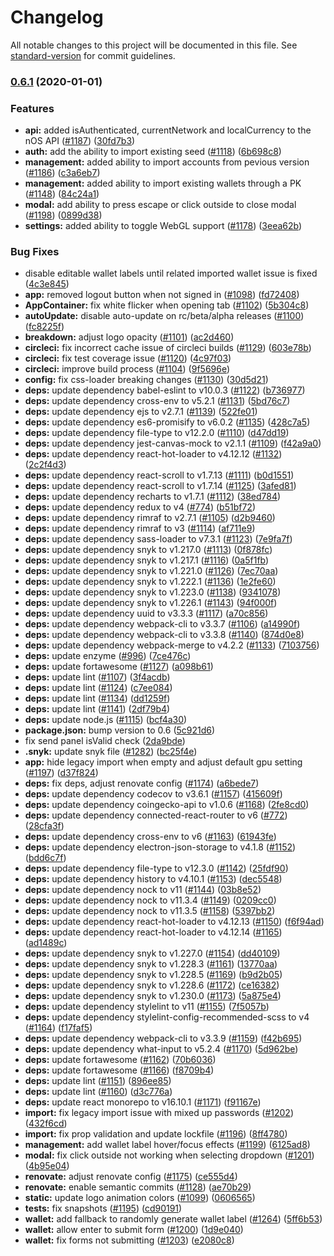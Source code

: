# Changelog

All notable changes to this project will be documented in this file. See [standard-version](https://github.com/conventional-changelog/standard-version) for commit guidelines.

### [0.6.1](https://github.com/nos/client/compare/v0.6.0...v0.6.1) (2020-01-01)


### Features

* **api:** added isAuthenticated, currentNetwork and localCurrency to the nOS API ([#1187](https://github.com/nos/client/issues/1187)) ([30fd7b3](https://github.com/nos/client/commit/30fd7b37ab2ed4a1eb7d9de66e30cf23c0a729eb))
* **auth:** add the ability to import existing seed ([#1118](https://github.com/nos/client/issues/1118)) ([6b698c8](https://github.com/nos/client/commit/6b698c8424cc4f78fa54db5bd58e7b6366509b4b))
* **management:** added ability to import accounts from pevious version ([#1186](https://github.com/nos/client/issues/1186)) ([c3a6eb7](https://github.com/nos/client/commit/c3a6eb79a9d870fc6514ddf3766fe47d77d062bd))
* **management:** added ability to import existing wallets through a PK ([#1148](https://github.com/nos/client/issues/1148)) ([84c24a1](https://github.com/nos/client/commit/84c24a174665445e63863f051d0e591e5bed3dad))
* **modal:** add ability to press escape or click outside to close modal ([#1198](https://github.com/nos/client/issues/1198)) ([0899d38](https://github.com/nos/client/commit/0899d38e57219021ce262ab407c51026a6ede8c5))
* **settings:** added ability to toggle WebGL support ([#1178](https://github.com/nos/client/issues/1178)) ([3eea62b](https://github.com/nos/client/commit/3eea62b0dc6d0d9ca3e02485963d3638948b478b))


### Bug Fixes

* disable editable wallet labels until related imported wallet issue is fixed ([4c3e845](https://github.com/nos/client/commit/4c3e845e7fd38604d40395ab1bc38094153f9f3d))
* **app:** removed logout button when not signed in ([#1098](https://github.com/nos/client/issues/1098)) ([fd72408](https://github.com/nos/client/commit/fd7240845eca5195d4d72424800eb341c6cf23fe))
* **AppContainer:** fix white flicker when opening tab ([#1102](https://github.com/nos/client/issues/1102)) ([5b304c8](https://github.com/nos/client/commit/5b304c8b3ee179e6ec3183a673611d3bbb084f4a))
* **autoUpdate:** disable auto-update on rc/beta/alpha releases ([#1100](https://github.com/nos/client/issues/1100)) ([fc8225f](https://github.com/nos/client/commit/fc8225fbc8634fe61ed4fa1d220f1d5ae473ca06))
* **breakdown:** adjust logo opacity ([#1101](https://github.com/nos/client/issues/1101)) ([ac2d460](https://github.com/nos/client/commit/ac2d46086b0c630ec22ab9541994811626a63c52))
* **circleci:** fix incorrect cache issue of circleci builds ([#1129](https://github.com/nos/client/issues/1129)) ([603e78b](https://github.com/nos/client/commit/603e78bbfe4321b7b346fa4d8640f3220b87e09a))
* **circleci:** fix test coverage issue ([#1120](https://github.com/nos/client/issues/1120)) ([4c97f03](https://github.com/nos/client/commit/4c97f03c4eeb36862e26bc47627225cb9cb5bd66))
* **circleci:** improve build process ([#1104](https://github.com/nos/client/issues/1104)) ([9f5696e](https://github.com/nos/client/commit/9f5696ee13123bb6d814820d211e2e75a448277d))
* **config:** fix css-loader breaking changes ([#1130](https://github.com/nos/client/issues/1130)) ([30d5d21](https://github.com/nos/client/commit/30d5d211eda091cbe2f4bbea73bf6a338a7da047))
* **deps:** update dependency babel-eslint to v10.0.3 ([#1122](https://github.com/nos/client/issues/1122)) ([b736977](https://github.com/nos/client/commit/b736977d602d7abfb9dddb679738d4609e1f5757))
* **deps:** update dependency cross-env to v5.2.1 ([#1131](https://github.com/nos/client/issues/1131)) ([5bd76c7](https://github.com/nos/client/commit/5bd76c714d553a4307cd6ee01b71c0fa7ce23ede))
* **deps:** update dependency ejs to v2.7.1 ([#1139](https://github.com/nos/client/issues/1139)) ([522fe01](https://github.com/nos/client/commit/522fe01b75b4f7b6b13aeb8d5abd649da38c2f21))
* **deps:** update dependency es6-promisify to v6.0.2 ([#1135](https://github.com/nos/client/issues/1135)) ([428c7a5](https://github.com/nos/client/commit/428c7a5b6a1ad130e41f0c2268b3841a4f45d334))
* **deps:** update dependency file-type to v12.2.0 ([#1110](https://github.com/nos/client/issues/1110)) ([d47dd19](https://github.com/nos/client/commit/d47dd19731a46f1bb04cb3a5cb53fd330a7a9cbd))
* **deps:** update dependency jest-canvas-mock to v2.1.1 ([#1109](https://github.com/nos/client/issues/1109)) ([f42a9a0](https://github.com/nos/client/commit/f42a9a00076f1fb2ec88b3f647154d7e7052b587))
* **deps:** update dependency react-hot-loader to v4.12.12 ([#1132](https://github.com/nos/client/issues/1132)) ([2c2f4d3](https://github.com/nos/client/commit/2c2f4d3168e5bcec7ac7d7b5a251ca7d9e28e8eb))
* **deps:** update dependency react-scroll to v1.7.13 ([#1111](https://github.com/nos/client/issues/1111)) ([b0d1551](https://github.com/nos/client/commit/b0d155194273f72080c9e05bda2372c19e938616))
* **deps:** update dependency react-scroll to v1.7.14 ([#1125](https://github.com/nos/client/issues/1125)) ([3afed81](https://github.com/nos/client/commit/3afed818b890eebe6f124dca55ce33663c157eaa))
* **deps:** update dependency recharts to v1.7.1 ([#1112](https://github.com/nos/client/issues/1112)) ([38ed784](https://github.com/nos/client/commit/38ed78429e1256495251144a3f8b2b355fb962a9))
* **deps:** update dependency redux to v4 ([#774](https://github.com/nos/client/issues/774)) ([b51bf72](https://github.com/nos/client/commit/b51bf72da6ec79b998d636f9327fad2ea19e3f5a))
* **deps:** update dependency rimraf to v2.7.1 ([#1105](https://github.com/nos/client/issues/1105)) ([d2b9460](https://github.com/nos/client/commit/d2b94604aa0e8b20607a347dd0ac9052709bcecb))
* **deps:** update dependency rimraf to v3 ([#1114](https://github.com/nos/client/issues/1114)) ([af711e9](https://github.com/nos/client/commit/af711e99e89a20f5de17da5dc8514a907b5f0d3c))
* **deps:** update dependency sass-loader to v7.3.1 ([#1123](https://github.com/nos/client/issues/1123)) ([7e9fa7f](https://github.com/nos/client/commit/7e9fa7f784fec4e4d228efd3f0f96a5990f3282d))
* **deps:** update dependency snyk to v1.217.0 ([#1113](https://github.com/nos/client/issues/1113)) ([0f878fc](https://github.com/nos/client/commit/0f878fcfacbe1056c8534e788957a94592eb35bb))
* **deps:** update dependency snyk to v1.217.1 ([#1116](https://github.com/nos/client/issues/1116)) ([0a5f1fb](https://github.com/nos/client/commit/0a5f1fb19c95998a673b84741070914a81b858c1))
* **deps:** update dependency snyk to v1.221.0 ([#1126](https://github.com/nos/client/issues/1126)) ([7ec70aa](https://github.com/nos/client/commit/7ec70aace32a03bd18eba462fd646c539e5b6c1a))
* **deps:** update dependency snyk to v1.222.1 ([#1136](https://github.com/nos/client/issues/1136)) ([1e2fe60](https://github.com/nos/client/commit/1e2fe6055e682bd14d6a4f0dc85d2671aad04560))
* **deps:** update dependency snyk to v1.223.0 ([#1138](https://github.com/nos/client/issues/1138)) ([9341078](https://github.com/nos/client/commit/934107863268d575249ef045622d8f651db971c1))
* **deps:** update dependency snyk to v1.226.1 ([#1143](https://github.com/nos/client/issues/1143)) ([94f000f](https://github.com/nos/client/commit/94f000f61e696aabfda870112d96d0a27b9f3dbe))
* **deps:** update dependency uuid to v3.3.3 ([#1117](https://github.com/nos/client/issues/1117)) ([a70c856](https://github.com/nos/client/commit/a70c8566c27c11396ec43f7eb2e695a60d8d8530))
* **deps:** update dependency webpack-cli to v3.3.7 ([#1106](https://github.com/nos/client/issues/1106)) ([a14990f](https://github.com/nos/client/commit/a14990f3ee47a5afcd66e9f4f801153532c9351a))
* **deps:** update dependency webpack-cli to v3.3.8 ([#1140](https://github.com/nos/client/issues/1140)) ([874d0e8](https://github.com/nos/client/commit/874d0e8d6a48499e111677cbea3da94566922fef))
* **deps:** update dependency webpack-merge to v4.2.2 ([#1133](https://github.com/nos/client/issues/1133)) ([7103756](https://github.com/nos/client/commit/7103756f46ce241d460a048d64d9e4a0053dd23b))
* **deps:** update enzyme ([#996](https://github.com/nos/client/issues/996)) ([7ce476c](https://github.com/nos/client/commit/7ce476c6668987e91b76fcc051d3c9fd829b8a1a))
* **deps:** update fortawesome ([#1127](https://github.com/nos/client/issues/1127)) ([a098b61](https://github.com/nos/client/commit/a098b61ea65ecaed882e9c25d7c4f393bb0fa8ca))
* **deps:** update lint ([#1107](https://github.com/nos/client/issues/1107)) ([3f4acdb](https://github.com/nos/client/commit/3f4acdba54afdde55d17b3ad5ac0e9209b8f2fe3))
* **deps:** update lint ([#1124](https://github.com/nos/client/issues/1124)) ([c7ee084](https://github.com/nos/client/commit/c7ee0842d0d342effc6625f9b324e739886603c3))
* **deps:** update lint ([#1134](https://github.com/nos/client/issues/1134)) ([dd1259f](https://github.com/nos/client/commit/dd1259f04f08e74e9cf3a56dd266cafe02c2622e))
* **deps:** update lint ([#1141](https://github.com/nos/client/issues/1141)) ([2df79b4](https://github.com/nos/client/commit/2df79b4bcb0f238f8b67609ec1d4617c2fd6f2ed))
* **deps:** update node.js ([#1115](https://github.com/nos/client/issues/1115)) ([bcf4a30](https://github.com/nos/client/commit/bcf4a300ef9c1034da0a39d950c2183372f13bb5))
* **package.json:** bump version to 0.6 ([5c921d6](https://github.com/nos/client/commit/5c921d68f18657a90dcf71764ebfdff3b1a9208e))
* fix send panel isValid check ([2da9bde](https://github.com/nos/client/commit/2da9bdef8e63f35c685aae00aa82c78b62e87331))
* **.snyk:** update snyk file ([#1282](https://github.com/nos/client/issues/1282)) ([bc25f4e](https://github.com/nos/client/commit/bc25f4ed00f2d33f014be4d0b778894372ea7579))
* **app:** hide legacy import when empty and adjust default gpu setting ([#1197](https://github.com/nos/client/issues/1197)) ([d37f824](https://github.com/nos/client/commit/d37f8245fd8cf01befaafe94fec8f9bd1c7dc736))
* **deps:** fix deps, adjust renovate config ([#1174](https://github.com/nos/client/issues/1174)) ([a6bede7](https://github.com/nos/client/commit/a6bede7d2462e74faa8d992f4e74b72d8fc779ad))
* **deps:** update dependency codecov to v3.6.1 ([#1157](https://github.com/nos/client/issues/1157)) ([415609f](https://github.com/nos/client/commit/415609f599cf746a243f23e0a307252376e74db2))
* **deps:** update dependency coingecko-api to v1.0.6 ([#1168](https://github.com/nos/client/issues/1168)) ([2fe8cd0](https://github.com/nos/client/commit/2fe8cd01200b45dc4c92cf6d8f6ace73b0925835))
* **deps:** update dependency connected-react-router to v6 ([#772](https://github.com/nos/client/issues/772)) ([28cfa3f](https://github.com/nos/client/commit/28cfa3fc817313fc4a889169bb2086542400c4ff))
* **deps:** update dependency cross-env to v6 ([#1163](https://github.com/nos/client/issues/1163)) ([61943fe](https://github.com/nos/client/commit/61943fe6740b354552eefa684c3a9fcf7818a760))
* **deps:** update dependency electron-json-storage to v4.1.8 ([#1152](https://github.com/nos/client/issues/1152)) ([bdd6c7f](https://github.com/nos/client/commit/bdd6c7f7bb1235d734b6625011dbb3d2404d7917))
* **deps:** update dependency file-type to v12.3.0 ([#1142](https://github.com/nos/client/issues/1142)) ([25fdf90](https://github.com/nos/client/commit/25fdf9033225870b8d477cc1ca4890eaa16bfc74))
* **deps:** update dependency history to v4.10.1 ([#1153](https://github.com/nos/client/issues/1153)) ([dec5548](https://github.com/nos/client/commit/dec55484ce32969d8b911b4ebc9b95e403247702))
* **deps:** update dependency nock to v11 ([#1144](https://github.com/nos/client/issues/1144)) ([03b8e52](https://github.com/nos/client/commit/03b8e520f1bd519c7585351e457a985e1b9d1407))
* **deps:** update dependency nock to v11.3.4 ([#1149](https://github.com/nos/client/issues/1149)) ([0209cc0](https://github.com/nos/client/commit/0209cc013942ccb8c9a972361aacae9c55d8f54f))
* **deps:** update dependency nock to v11.3.5 ([#1158](https://github.com/nos/client/issues/1158)) ([5397bb2](https://github.com/nos/client/commit/5397bb2f36879750cc8ac9002f1b769e265b8a1a))
* **deps:** update dependency react-hot-loader to v4.12.13 ([#1150](https://github.com/nos/client/issues/1150)) ([f6f94ad](https://github.com/nos/client/commit/f6f94ad347bdf38dff3826a3170b3ed1a6b1049d))
* **deps:** update dependency react-hot-loader to v4.12.14 ([#1165](https://github.com/nos/client/issues/1165)) ([ad1489c](https://github.com/nos/client/commit/ad1489ca417aea41a6d0937427254c105fe0ffb7))
* **deps:** update dependency snyk to v1.227.0 ([#1154](https://github.com/nos/client/issues/1154)) ([dd40109](https://github.com/nos/client/commit/dd40109e6a551fb664966242224bac0e355bd98c))
* **deps:** update dependency snyk to v1.228.3 ([#1161](https://github.com/nos/client/issues/1161)) ([13770aa](https://github.com/nos/client/commit/13770aac3e7276c34c0561b899843f83e0e8d3f0))
* **deps:** update dependency snyk to v1.228.5 ([#1169](https://github.com/nos/client/issues/1169)) ([b9d2b05](https://github.com/nos/client/commit/b9d2b05d63f2aa6f734c74fe5879f3b22b8502fb))
* **deps:** update dependency snyk to v1.228.6 ([#1172](https://github.com/nos/client/issues/1172)) ([ce16382](https://github.com/nos/client/commit/ce16382a4af99071b8c8d2a6be20ab0f7a66374f))
* **deps:** update dependency snyk to v1.230.0 ([#1173](https://github.com/nos/client/issues/1173)) ([5a875e4](https://github.com/nos/client/commit/5a875e42605686afaadd8869bcf30bf19d5c9f2e))
* **deps:** update dependency stylelint to v11 ([#1155](https://github.com/nos/client/issues/1155)) ([7f5057b](https://github.com/nos/client/commit/7f5057bfc678fbf1fbe4357f5ac78f2efe9c641e))
* **deps:** update dependency stylelint-config-recommended-scss to v4 ([#1164](https://github.com/nos/client/issues/1164)) ([f17faf5](https://github.com/nos/client/commit/f17faf53939c9a185d07b7b6ea7dca746b2f46a9))
* **deps:** update dependency webpack-cli to v3.3.9 ([#1159](https://github.com/nos/client/issues/1159)) ([f42b695](https://github.com/nos/client/commit/f42b69501335d62d2ddd7895fa6713edd74cc596))
* **deps:** update dependency what-input to v5.2.4 ([#1170](https://github.com/nos/client/issues/1170)) ([5d962be](https://github.com/nos/client/commit/5d962be74e95f9dfa97fc76498a6d1afd4a17043))
* **deps:** update fortawesome ([#1162](https://github.com/nos/client/issues/1162)) ([70b6036](https://github.com/nos/client/commit/70b6036bfd332ff86cf2f4b142a0ea2a5158a9c0))
* **deps:** update fortawesome ([#1166](https://github.com/nos/client/issues/1166)) ([f8709b4](https://github.com/nos/client/commit/f8709b463154c5254f1d3f6cff92695f18fffe59))
* **deps:** update lint ([#1151](https://github.com/nos/client/issues/1151)) ([896ee85](https://github.com/nos/client/commit/896ee8503e57d9d501e6649f900375b853cde2de))
* **deps:** update lint ([#1160](https://github.com/nos/client/issues/1160)) ([d3c776a](https://github.com/nos/client/commit/d3c776aeaa4e32ee2deceff49995cb0269f19cc6))
* **deps:** update react monorepo to v16.10.1 ([#1171](https://github.com/nos/client/issues/1171)) ([f91167e](https://github.com/nos/client/commit/f91167eacb675a3172f75d499a715d34008087b4))
* **import:** fix legacy import issue with mixed up passwords ([#1202](https://github.com/nos/client/issues/1202)) ([432f6cd](https://github.com/nos/client/commit/432f6cd853bfaf26092377cb316fd8820b5bd064))
* **import:** fix prop validation and update lockfile ([#1196](https://github.com/nos/client/issues/1196)) ([8ff4780](https://github.com/nos/client/commit/8ff47800b053ce95a9c04723be8aee41c4c360cc))
* **management:** add wallet label hover/focus effects ([#1199](https://github.com/nos/client/issues/1199)) ([6125ad8](https://github.com/nos/client/commit/6125ad8449f1754f56f2f2c409102cf2732dde36))
* **modal:** fix click outside not working when selecting dropdown ([#1201](https://github.com/nos/client/issues/1201)) ([4b95e04](https://github.com/nos/client/commit/4b95e04c5e68675f56801a3fffe6e5f59acde1ee))
* **renovate:** adjust renovate config ([#1175](https://github.com/nos/client/issues/1175)) ([ce555d4](https://github.com/nos/client/commit/ce555d46c402c51afd5baf334b76547175833cec))
* **renovate:** enable semantic commits ([#1128](https://github.com/nos/client/issues/1128)) ([ae70b29](https://github.com/nos/client/commit/ae70b29a0be2f29f90c0aa1e00ce43daf76f6177))
* **static:** update logo animation colors ([#1099](https://github.com/nos/client/issues/1099)) ([0606565](https://github.com/nos/client/commit/06065656ca4a61b7073ff20aec45306b548dfe3d))
* **tests:** fix snapshots ([#1195](https://github.com/nos/client/issues/1195)) ([cd90191](https://github.com/nos/client/commit/cd90191442e6432081dc4c0f94ba87edf3ea88e5))
* **wallet:** add fallback to randomly generate wallet label ([#1264](https://github.com/nos/client/issues/1264)) ([5ff6b53](https://github.com/nos/client/commit/5ff6b539f57e908055ebf3a05dddca959f60f457))
* **wallet:** allow enter to submit form ([#1200](https://github.com/nos/client/issues/1200)) ([1d9e040](https://github.com/nos/client/commit/1d9e040f4a26735b7f11665b26866eb3f51db37d))
* **wallet:** fix forms not submitting ([#1203](https://github.com/nos/client/issues/1203)) ([e2080c8](https://github.com/nos/client/commit/e2080c8d10d3f810015d2a8bd65f0c0b1be1b45f))
